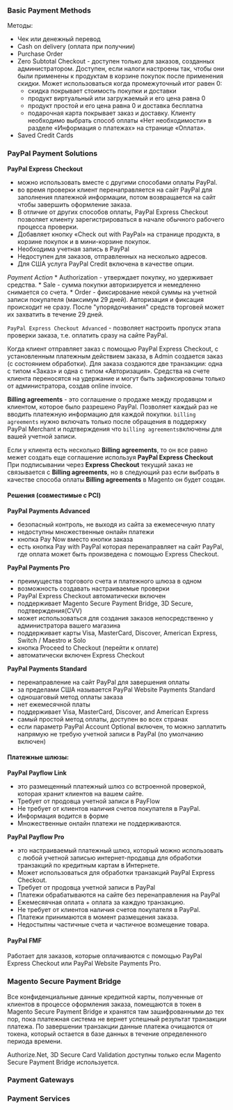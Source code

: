 ### Basic Payment Methods

Методы:
* Чек или денежный перевод
* Cash on delivery  (оплата при получнии)
* Purchase Order
* Zero Subtotal Checkout - доступен только для заказов, созданных администратором. Доступен, если налоги настроены так, 
чтобы они были применены к продуктам в корзине покупок после применения скидки. Может использоваться когда 
промежуточный итог равен 0:
    * скидка покрывает стоимость покупки и доставки
    * продукт виртуальный или загружаемый и его цена равна 0
    * продукт простой и его цена равна 0 и доставка бесплатна
    * подарочная карта покрывает заказ и доставку. Клиенту необходимо выбрать способ оплаты «Нет необходимости» 
    в разделе «Информация о платежах» на странице «Оплата».
* Saved Credit Cards

### PayPal Payment Solutions

 __PayPal Express Checkout__ 
 * можно использовать вместе с другими способами оплаты PayPal.
 * во время проверки клиент перенаправляется на сайт PayPal для заполнения платежной информации, потом возвращается на 
 сайт чтобы завершить оформление заказа.
 * В отличие от других способов оплаты, PayPal Express Checkout позволяет клиенту зарегистрироваться в начале обычного 
 рабочего процесса проверки.
 * Добавляет кнопку «Check out with PayPal» на странице продукта, в корзине покупок и в мини-корзине покупок.
 * Необходима учетная запись в PayPal
 * Недоступен для заказов, отправленных на несколько адресов.
 * Для США услуга PayPal Credit включена в качестве опции.
 
 _Payment Action_
    * Authorization - утверждает покупку, но удерживает средства.
    * Sale - сумма покупки авторизируется и немедленно снимается со счета.
    * Order - фиксирование некой суммы на учетной записи покупателя (максимум 29 дней). Авторизация и фиксация 
    происходит не сразу. После "упорядочивания" средств торговей может их захватить в течение 29 дней.
 
  `PayPal Express Checkout Advanced` - позволяет настроить пропуск этапа проверки заказа, т.е. оплатить сразу на сайте PayPal.
 
 Когда клиент отправляет заказ с помощью PayPal Express Checkout, с установленным платежным действием заказа, 
 в Admin создается заказ (с состоянием обработки). Для заказа создаются две транзакции: одна с типом «Заказ» 
 и одна с типом «Авторизация». Средства на счете клиента переносятся на удержание и могут быть зафиксированы 
 только от администратора, создав online invoice. 
 
 __Billing agreements__ - это соглашение о продаже между продавцом и клиентом, которое было разрешено PayPal. 
 Позволяет каждый раз не вводить платежную информацию для каждой покупки. `billing agreements` нужно включать только 
 после обращения в поддержку PayPal Merchant и подтверждения что `billing agreements`включены для вашей учетной записи. 
 
 Если у клиента есть несколько __Billing agreements__, то он все равно межет создать еще соглашение используя __PayPal Express Checkout__
 При подписывании через __Express Checkout__ текущий заказ не связывается с __Billing agreements__, но в следующий раз если
 выбрать в качестве способа оплаты __Billing agreements__ в Magento он будет создан.
 
 
 
 #### Решения (совместимые с PCI)
 
 __PayPal Payments Advanced__ 
 * безопасный контроль, не выходя из сайта за ежемесечную плату
 * недоступны множественные онлайн платежи
 * кнопка Pay Now вместо кнопки заказа
 * есть кнопка Pay with PayPal которая перенаправляет на сайт PayPal, где оплата может быть произведена с помощью Express Checkout.
 
 __PayPal Payments Pro__ 
 * преимущества торгового счета и платежного шлюза в одном
 * возможность создавать настраиваемые проверки
 * PayPal Express Checkout автоматически включен
 * поддерживает Magento Secure Payment Bridge, 3D Secure, подтверждения(CVV)
 * может использоваться для создания заказов непосредственно у администратора вашего магазина
 * поддерживает карты Visa, MasterCard, Discover, American Express, Switch / Maestro и Solo
 * кнопка Proceed to Checkout (перейти к оплате)
 * автоматически включен Express Checkout
 
 __PayPal Payments Standard__ 
 * перенаправление на сайт PayPal для завершения оплаты
 * за пределами США называется PayPal Website Payments Standard
 * одношаговый метод оплаты заказа
 * нет ежемесячной платы
 * поддерживает Visa, MasterCard, Discover, and American Express
 * самый простой метод оплаты, доступен во всех странах
 * если параметр PayPal Account Optional включен, то можно заплатить напрямую не требую учетной записи в PayPal (по умолчанию включен)
 
 
 #### Платежные шлюзы:
 __PayPal Payflow Link__ 
 * это размещенный платежный шлюз со встроенной проверкой, которая хранит клиентов на вашем сайте.
 * Требует от продовца учетной записи в PayFlow
 * Не требует от клиентов наличия счетов покупателя в PayPal.
 * Информация водится в форме
 * Множественные онлайн платежи не поддерживаются.
 
 __PayPal Payflow Pro__ 
 * это настраиваемый платежный шлюз, который можно использовать с любой учетной записью интернет-продавца 
 для обработки транзакций по кредитным картам в Интернете. 
 * Может использоваться для обработки транзакций PayPal Express Checkout.
 * Требует от продовца учетной записи в PayPal
 * Платежи обрабатываются на сайте без перенаправления на PayPal
 * Ежемесяячная оплата + оплата за каждую транзакцию.
 * Не требует от клиентов наличия счетов покупателя в PayPal.
 * Платежи принимаются в момент размещения заказа.
 * Недостыпны частичные счета и частичное возмещение товара.


#### PayPal FMF
Работает для заказов, которые оплачиваются с помощью PayPal Express Checkout или PayPal Website Payments Pro.

### Magento Secure Payment Bridge

Все конфиденциальные данные кредитной карты, полученные от клиентов в процессе оформления заказа, 
помещаются в токен в Magento Secure Payment Bridge и хранятся там зашифрованными до тех пор, 
пока платежная система не вернет успешный результат транзакции платежа. По завершении транзакции данные платежа 
очищаются от токена, который остается в базе данных в течение определенного периода времени.

 Authorize.Net, 3D Secure Card Validation доступны только если Magento Secure Payment Bridge используется.

### Payment Gateways
### Payment Services